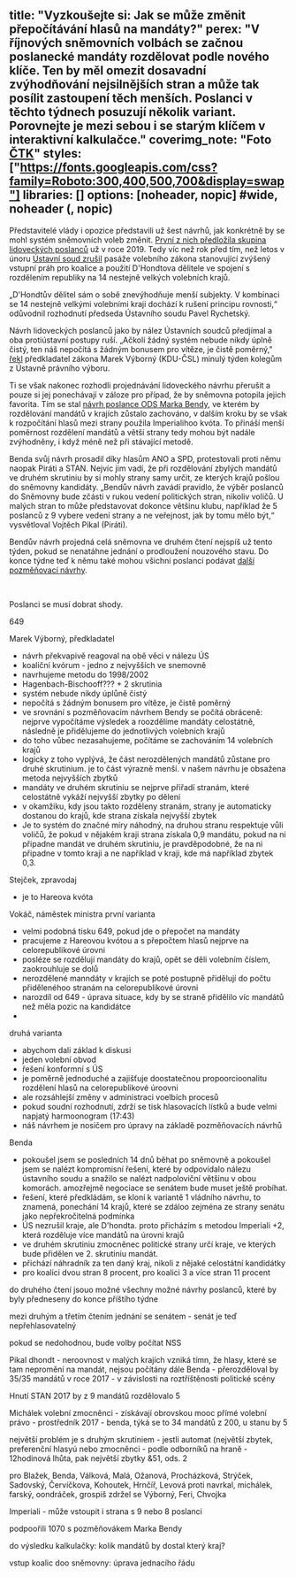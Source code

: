title: "Vyzkoušejte si: Jak se může změnit přepočítávání hlasů na mandáty?"
perex: "V říjnových sněmovních volbách se začnou poslanecké mandáty rozdělovat podle nového klíče. Ten by měl omezit dosavadní zvýhodňování nejsilnějších stran a může tak posílit zastoupení těch menších. Poslanci v těchto týdnech posuzují několik variant. Porovnejte je mezi sebou i se starým klíčem v interaktivní kalkulačce."
coverimg_note: "Foto <a href='https://ctk.cz'>ČTK</a>"
styles: ["https://fonts.googleapis.com/css?family=Roboto:300,400,500,700&display=swap"]
libraries: []
options: [noheader, nopic] #wide, noheader (, nopic)
---

Představitelé vlády i opozice představili už šest návrhů, jak konkrétně by se mohl systém sněmovních voleb změnit. [První z nich předložila skupina lidoveckých poslanců](https://www.psp.cz/sqw/historie.sqw?o=8&t=649) už v roce 2019. Tedy víc než rok před tím, než letos v únoru [Ústavní soud zrušil](https://www.irozhlas.cz/zpravy-domov/ustavni-soud-navrh-zakona-snemovna-snemovni-volby-senatori_2102030920_dok) pasáže volebního zákona stanovující zvýšený vstupní práh pro koalice a použití D'Hondtova dělitele ve spojení s rozdělením republiky na 14 nestejně velkých volebních krajů.

„D'Hondtův dělitel sám o sobě znevýhodňuje menší subjekty. V kombinaci se 14 nestejně velkými volebními kraji dochází k rušení principu rovnosti,“ odůvodnil rozhodnutí předseda Ústavního soudu Pavel Rychetský.

Návrh lidoveckých poslanců jako by nález Ústavních soudců předjímal a oba protiústavní postupy ruší. „Ačkoli žádný systém nebude nikdy úplně čistý, ten náš nepočítá s žádným bonusem pro vítěze, je čistě poměrný," [řekl](https://www.psp.cz/sqw/hp.sqw?k=4012&z=14622) předkladatel zákona Marek Výborný (KDU-ČSL) minulý týden kolegům z Ústavně právního výboru.

Ti se však nakonec rozhodli projednávání lidoveckého návrhu přerušit a pouze si jej ponechávají v záloze pro případ, že by sněmovna potopila jejich favorita. Tím se stal [návrh poslance ODS Marka Bendy](https://www.psp.cz/sqw/historie.sqw?o=8&t=1170), ve kterém by rozdělování mandátů v krajích zůstalo zachováno, v dalším kroku by se však k rozpočítání hlasů mezi strany použila Imperialihoo kvóta. To přináší menší poměrnost rozdělení mandátů a větší strany tedy mohou být nadále zvýhodněny, i když méně než při stávající metodě.

Benda svůj návrh prosadil díky hlasům ANO a SPD, protestovali proti němu naopak Piráti a STAN. Nejvíc jim vadí, že při rozdělování zbylých mandátů ve druhém skrutiniu by si mohly strany samy určit, ze kterých krajů pošlou do sněmovny kandidáty. „Bendův návrh zavádí pravidlo, že výběr poslanců do Sněmovny bude zčásti v rukou vedení politických stran, nikoliv voličů. U malých stran to může představovat dokonce většinu klubu, například že 5 poslanců z 9 vybere vedení strany a ne veřejnost, jak by tomu mělo být,“ vysvětloval Vojtěch Pikal (Piráti).

Bendův návrh projedná celá sněmovna ve druhém čtení nejspíš už tento týden, pokud se nenatáhne jednání o prodloužení nouzového stavu. Do konce týdne teď k němu také mohou všichni poslanci podávat [další pozměňovací návrhy](https://www.psp.cz/sqw/historie.sqw?o=8&t=1170).

<wide>
<div id="kalkulacka"></div>
</wide>


<br>

Poslanci se musí dobrat shody.


649

Marek Výborný, předkladatel
- návrh překvapivě reagoval na obě věci v nálezu ÚS
- koaliční kvórum - jedno z nejvyšších ve snemovně
- navrhujeme metodu do 1998/2002
- Hagenbach-Bischooff??? + 2 skrutinia
- systém nebude nikdy úplůně čistý
- nepočítá s žádným bonusem pro vítěze, je čistě poměrný
- ve srovnání s pozměňovacím návrhem Bendy se počítá obráceně: nejprve vypočítáme výsledek a roozdělíme mandáty celostátně, následně je přidělujeme do jednotlivých volebních krajů
- do toho vůbec nezasahujeme, počítáme se zachováním 14 volebních krajů
- logicky z toho vyplývá, že část nerozdělených mandátů zůstane pro druhé skrutinium. je to část výrazně menší. v našem návrhu je obsažena metoda nejvyšších zbytků
- mandáty ve druhém skrutiniu se nejprve přiřadí stranám, které celostátně vykáží nejvyšší zbytky po dělení
- v okamžiku, kdy jsou takto rozděleny stranám, strany je automaticky dostanou do krajů, kde strana získala nejvyšší zbytek
- Je to systém do značné míry náhodný, na druhou stranu respektuje vůli voličů, že pokud v nějakém kraji strana získala 0,9 mandátu, pokud na ni připadne mandát ve druhém skrutiniu, je pravděpodobné, že na ni připadne v tomto kraji a ne například v kraji, kde má například zbytek 0,3.

Stejček, zpravodaj

- je to Hareova kvóta

Vokáč, náměstek ministra
první varianta
- velmi podobná tisku 649, pokud jde o přepočet na mandáty
- pracujeme z Hareovou kvótou a s přepočtem hlasů nejprve na celorepublikové úrovni
- posléze se rozdělují mandáty do krajů, opět se děli volebním číslem, zaokrouhluje se dolů
- nerozdělené manndáty v krajích se poté postupně přidělují do počtu přidělenéhoo stranám na celorepublikové úrovni
- narozdíl od 649 - úprava situace, kdy by se straně přidělilo víc mandátů než měla pozic na kandidátce
- 

druhá varianta
- abychom dali základ k diskusi
- jeden volební obvod
- řešení konformní s ÚS
- je poměrně jednoduché a zajišťuje doostatečnou propoorcioonalitu rozdělení hlasů na celorepublikové úroovni
- ale rozsáhlejší změny v administraci voelbích procesů
- pokud soudní rozhodnutí, zdrží se tisk hlasovacích lístků a bude velmi napjatý harmoonogram (17:43)
- náš návrhem je nosičem pro úpravy na základě pozměňovacích návrhů

Benda
- pokoušel jsem se posledních 14 dnů běhat po sněmovně a pokoušel jsem se nalézt kompromisní řešení, které by odpovídalo nálezu ústavního soudu a snažilo se nalézt nadpoloviční většinu v obou komorách. amozřejmě negociace se senátem bude muset ještě probíhat.
- řešení, které předkládám, se kloní k variantě 1 vládního návrhu, to znamená, ponechání 14 krajů, které se zdáloo zejména ze strany senátu jako nepřekročitelná podmínka
- ÚS nezrušil kraje, ale D'hondta. proto přicházím s metodou Imperiali +2, která rozděluje více mandátů na úrovni krajů
- ve druhém skrutiniu zmocněnec politické strany určí kraje, ve kterých bude přidělen ve 2. skrutiniu mandát.
- přichází náhradník za ten daný kraj, nikoli z nějaké celostátní kandidátky
- pro koalici dvou stran 8 procent, pro koalici 3 a více stran 11 procent

do druhého čtení jsouo možné všechny možné návrhy poslanců, které by byly předneseny do konce příštího týdne

mezi druhým a třetím čtením jednání se senátem - senát je teď nepřehlasovatelný

pokud se nedohodnou, bude volby počítat NSS


Pikal
dhondt - neroovnost v malých krajích vzniká tímn, že hlasy, které se tam nepromění na mandát, nejsou počítány dále
Benda - přerozděloval by 35/35 mandátů v roce 2017 - v závislosti na roztříštěnosti politické scény

Hnutí STAN 2017 by z 9 mandátů rozdělovalo 5

Michálek
volební zmocněnci - získávají obrovskou mooc
přímé volební právo - prostředník
2017 - benda, týká se to 34 mandátů z 200, u stanu by 5

největší problém je s druhým skrutiniem - jestli automat (největší zbytek, preferenční hlasyú nebo zmocněnci - podle odborníků na hraně - 12hodinová lhůta, pak největší zbytky &51, ods. 2

pro Blažek, Benda, Válková, Malá, Ožanová, Procházková, Strýček, Sadovský, Červíčkova, Kohoutek, Hrnčíř, Levová
proti navrkal, michálek, farský, oondráček, grospiš
zdržel se Výborný, Feri, Chvojka

Imperiali - může vstoupit i strana s 9 nebo 8 poslanci

podpoořili 1070 s pozměňovákem Marka Bendy

do výsledku kalkulačky: kolik mandátů by dostal který kraj?

vstup koalic doo sněmovny: úprava jednacího řádu

